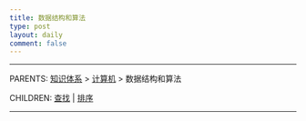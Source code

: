 ```yaml
---
title: 数据结构和算法
type: post
layout: daily
comment: false
---
```


---

PARENTS: [知识体系](/gknows/wiki) > [计算机](/gknows/计算机) > 数据结构和算法

CHILDREN: [查找](/gknows/查找) | [排序](/gknows/排序)

---

